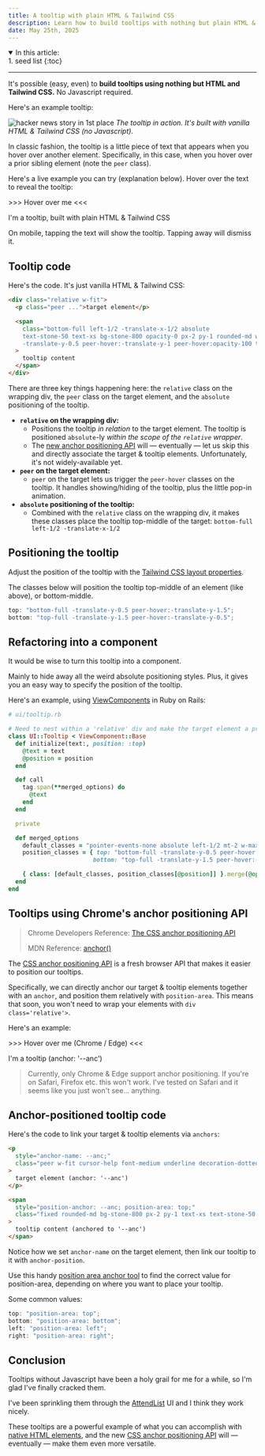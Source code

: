 ```yaml
---
title: A tooltip with plain HTML & Tailwind CSS
description: Learn how to build tooltips with nothing but plain HTML & Tailwind CSS. They work great and avoid an extra Javascript dependency. Plus, learn how the new CSS anchor API will make these tooltips even better once it's more widespread.
date: May 25th, 2025
---
```


<details open>
<summary>In this article:</summary>
<aside markdown="1">
1. seed list
{:toc}
</aside>
</details>
<hr />

It's possible (easy, even) to **build tooltips using nothing but HTML and Tailwind CSS.** No Javascript required.

Here's an example tooltip:

![hacker news story in 1st place](images/blog/native-tailwind-tooltip/tooltip.gif) _The tooltip in action. It's built with vanilla HTML & Tailwind CSS (no Javascript)._

In classic fashion, the tooltip is a little piece of text that appears when you hover over another element. Specifically, in this case, when you hover over a prior sibling element (note the `peer` class).

Here's a live example you can try (explanation below). Hover over the text to reveal the tooltip:

<div class="relative my-8 w-fit not-prose mx-auto">
  <p class="peer decoration-dotted underline underline-offset-2 cursor-help font-medium">>>> Hover over me <<<</p>
  <span class="bottom-full left-1/2 absolute bg-stone-800 opacity-0 peer-hover:opacity-100 px-2 py-1 rounded-md w-max text-stone-50 text-xs transition-all -translate-x-1/2 -translate-y-0.5 peer-hover:-translate-y-1">
    I'm a tooltip, built with plain HTML & Tailwind CSS
  </span>
</div>

On mobile, tapping the text will show the tooltip. Tapping away will dismiss it.

## Tooltip code

Here's the code. It's just vanilla HTML & Tailwind CSS:

```html
<div class="relative w-fit">
  <p class="peer ...">target element</p>

  <span
    class="bottom-full left-1/2 -translate-x-1/2 absolute
    text-stone-50 text-xs bg-stone-800 opacity-0 px-2 py-1 rounded-md w-max
    -translate-y-0.5 peer-hover:-translate-y-1 peer-hover:opacity-100 transition-all"
  >
    tooltip content
  </span>
</div>
```

There are three key things happening here: the `relative` class on the wrapping div, the `peer` class on the target element, and the `absolute` positioning of the tooltip.

- **`relative` on the wrapping div:**
  - Positions the tooltip _in relation_ to the target element. The tooltip is positioned `absolute`-ly _within the scope of the `relative` wrapper_.
  - The [new anchor positioning API](#tooltips-using-chromes-anchor-positioning-api) will — eventually — let us skip this and directly associate the target & tooltip elements. Unfortunately, it's not widely-available yet.
- **`peer` on the target element:**
  - `peer` on the target lets us trigger the `peer-hover` classes on the tooltip. It handles showing/hiding of the tooltip, plus the little pop-in animation.
- **`absolute` positioning of the tooltip:**
  - Combined with the `relative` class on the wrapping div, it makes these classes place the tooltip top-middle of the target: `bottom-full left-1/2 -translate-x-1/2`

## Positioning the tooltip

Adjust the position of the tooltip with the [Tailwind CSS layout properties](https://tailwindcss.com/docs/top-right-bottom-left).

The classes below will position the tooltip top-middle of an element (like above), or bottom-middle.

```js
top: "bottom-full -translate-y-0.5 peer-hover:-translate-y-1.5";
bottom: "top-full -translate-y-1.5 peer-hover:-translate-y-0.5";
```

## Refactoring into a component

It would be wise to turn this tooltip into a component.

Mainly to hide away all the weird absolute positioning styles. Plus, it gives you an easy way to specify the position of the tooltip.

Here's an example, using [ViewComponents](https://viewcomponent.org/) in Ruby on Rails:

```ruby
# ui/tooltip.rb

# Need to nest within a 'relative' div and make the target element a prior 'peer'
class UI::Tooltip < ViewComponent::Base
  def initialize(text:, position: :top)
    @text = text
    @position = position
  end

  def call
    tag.span(**merged_options) do
      @text
    end
  end

  private

  def merged_options
    default_classes = "pointer-events-none absolute left-1/2 mt-2 w-max -translate-x-1/2 rounded-md bg-stone-800 px-2 py-1 text-xs text-stone-50 opacity-0 transition-all peer-hover:opacity-100"
    position_classes = { top: "bottom-full -translate-y-0.5 peer-hover:-translate-y-1.5",
                        bottom: "top-full -translate-y-1.5 peer-hover:-translate-y-0.5" }}

    { class: [default_classes, position_classes[@position]] }.merge(@options)
  end
end
```

## Tooltips using Chrome's anchor positioning API

> Chrome Developers Reference: [The CSS anchor positioning API](https://developer.chrome.com/docs/css-ui/anchor-positioning-api#implicit_anchors)
>
> MDN Reference: [anchor()](https://developer.mozilla.org/en-US/docs/Web/CSS/anchor)

The [CSS anchor positioning API](https://developer.chrome.com/docs/css-ui/anchor-positioning-api#implicit_anchors) is a fresh browser API that makes it easier to position our tooltips.

Specifically, we can directly anchor our target & tooltip elements together with an `anchor`, and position them relatively with `position-area`. This means that soon, you won't need to wrap your elements with `div class='relative'>`.

Here's an example:

<div class="my-8 flex justify-center not-prose">
  <p style="anchor-name: --anc;" class="peer w-fit cursor-help font-medium underline decoration-dotted underline-offset-2">>>> Hover over me (Chrome / Edge) <<<</p>
  <span style="position-anchor: --anc; position-area: top;" class="fixed rounded-md bg-stone-800 px-2 py-1 text-xs text-stone-50 opacity-0 transition-all peer-hover:-translate-y-1 peer-hover:opacity-100"> I'm a tooltip (anchor: '--anc')</span>
</div>

> Currently, only Chrome & Edge support anchor positioning. If you're on Safari, Firefox etc. this won't work. I've tested on Safari and it seems like you just won't see... anything.

## Anchor-positioned tooltip code

Here's the code to link your target & tooltip elements via `anchors`:

```html
<p
  style="anchor-name: --anc;"
  class="peer w-fit cursor-help font-medium underline decoration-dotted underline-offset-2"
>
  target element (anchor: '--anc')
</p>

<span
  style="position-anchor: --anc; position-area: top;"
  class="fixed rounded-md bg-stone-800 px-2 py-1 text-xs text-stone-50 opacity-0 transition-all peer-hover:-translate-y-1 peer-hover:opacity-100"
>
  tooltip content (anchored to '--anc')
</span>
```

Notice how we set `anchor-name` on the target element, then link our tooltip to it with `anchor-position`.

Use this handy [position area anchor tool](https://chrome.dev/anchor-tool/) to find the correct value for position-area, depending on where you want to place your tooltip.

Some common values:

```js
top: "position-area: top";
bottom: "position-area: bottom";
left: "position-area: left";
right: "position-area: right";
```

## Conclusion

Tooltips without Javascript have been a holy grail for me for a while, so I'm glad I've finally cracked them.

I've been sprinkling them through the [AttendList](https://attendlist.com) UI and I think they work nicely.

These tooltips are a powerful example of what you can accomplish with [native HTML elements](blog/cool-native-html-elements), and the new [CSS anchor positioning API](https://developer.chrome.com/docs/css-ui/anchor-positioning-api#implicit_anchors) will — eventually — make them even more versatile.
